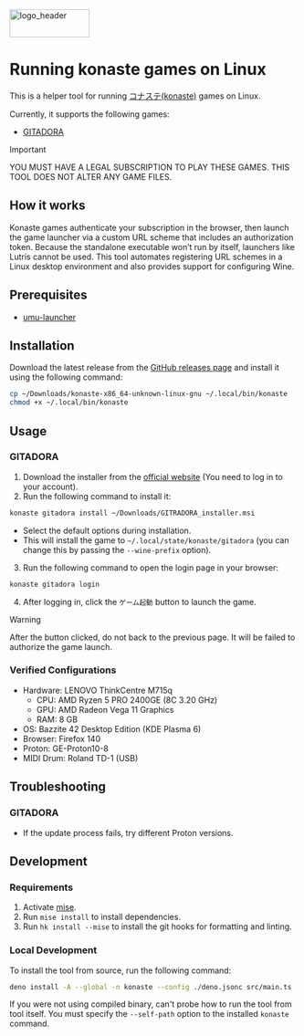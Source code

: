 <img width="140" height="49" alt="logo_header" src="https://github.com/user-attachments/assets/d69237a7-152d-4d10-9b47-6cb96cefb324" />

# Running konaste games on Linux

This is a helper tool for running [コナステ(konaste)](https://p.eagate.573.jp/game/eacloud/re/video/video_top.html)
games on Linux.

Currently, it supports the following games:

- [GITADORA](https://p.eagate.573.jp/game/eacgitadora/konagt/index.html)

> [!IMPORTANT]
> YOU MUST HAVE A LEGAL SUBSCRIPTION TO PLAY THESE GAMES. THIS TOOL DOES NOT ALTER ANY GAME FILES.

## How it works

Konaste games authenticate your subscription in the browser, then launch the game launcher via a custom URL scheme that
includes an authorization token. Because the standalone executable won’t run by itself, launchers like Lutris cannot be
used. This tool automates registering URL schemes in a Linux desktop environment and also provides support for
configuring Wine.

## Prerequisites

- [umu-launcher](https://github.com/Open-Wine-Components/umu-launcher)

## Installation

Download the latest release from the [GitHub releases page](https://github.com/atty303/konaste-linux/releases) and
install it using the following command:

```bash
cp ~/Downloads/konaste-x86_64-unknown-linux-gnu ~/.local/bin/konaste
chmod +x ~/.local/bin/konaste
```

## Usage

### GITADORA

1. Download the installer from
   the [official website](https://p.eagate.573.jp/game/eacgitadora/konagt//download/installer.html) (You need to log in
   to your account).
2. Run the following command to install it:

```bash
konaste gitadora install ~/Downloads/GITRADORA_installer.msi
```

- Select the default options during installation.
- This will install the game to `~/.local/state/konaste/gitadora` (you can change this by passing the `--wine-prefix`
  option).

3. Run the following command to open the login page in your browser:

```bash
konaste gitadora login
````

4. After logging in, click the `ゲーム起動` button to launch the game.

> [!WARNING]
> After the button clicked, do not back to the previous page. It will be
> failed to authorize the game launch.

### Verified Configurations

- Hardware: LENOVO ThinkCentre M715q
    - CPU: AMD Ryzen 5 PRO 2400GE (8C 3.20 GHz)
    - GPU: AMD Radeon Vega 11 Graphics
    - RAM: 8 GB
- OS: Bazzite 42 Desktop Edition (KDE Plasma 6)
- Browser: Firefox 140
- Proton: GE-Proton10-8
- MIDI Drum: Roland TD-1 (USB)

## Troubleshooting

### GITADORA

- If the update process fails, try different Proton versions.

## Development

### Requirements

1. Activate [mise](https://mise.jdx.dev/).
2. Run `mise install` to install dependencies.
3. Run `hk install --mise` to install the git hooks for formatting and linting.

### Local Development

To install the tool from source, run the following command:

```bash
deno install -A --global -n konaste --config ./deno.jsonc src/main.ts
```

If you were not using compiled binary, can't probe how to run the tool from tool itself.
You must specify the `--self-path` option to the installed `konaste` command.
